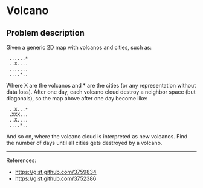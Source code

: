 Volcano
=======

Problem description
-------------------

Given a generic 2D map with volcanos and cities, such as:

     ......*
     ..X....
     .......
     ....*..

Where X are the volcanos and * are the cities (or any representation without data loss). After one day, each volcano cloud destroy a neighbor space (but diagonals), so the map above after one day become like:

     ..X...*
     .XXX...
     ..X....
     ....*..

And so on, where the volcano cloud is interpreted as new volcanos. Find the number of days until all cities gets destroyed by a volcano.

---

References:

* https://gist.github.com/3759834
* https://gist.github.com/3752386
